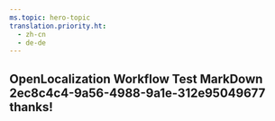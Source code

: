 ```yaml
---
ms.topic: hero-topic
translation.priority.ht: 
  - zh-cn
  - de-de
---
```

## OpenLocalization Workflow Test MarkDown 2ec8c4c4-9a56-4988-9a1e-312e95049677 thanks!
